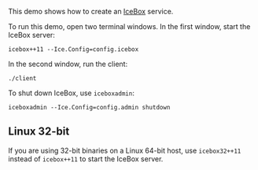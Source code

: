   This demo shows how to create an [IceBox][1] service.

To run this demo, open two terminal windows. In the first window,
start the IceBox server:
```
icebox++11 --Ice.Config=config.icebox
```

In the second window, run the client:
```
./client
```

To shut down IceBox, use `iceboxadmin`:
```
iceboxadmin --Ice.Config=config.admin shutdown
```

Linux 32-bit
------------

If you are using 32-bit binaries on a Linux 64-bit host, use
`icebox32++11` instead of `icebox++11` to start the IceBox server.

[1]: https://doc.zeroc.com/ice/3.7/icebox
